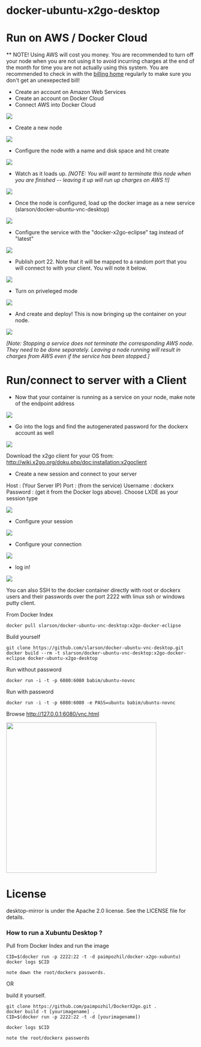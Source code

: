 docker-ubuntu-x2go-desktop
=========================

# Run on AWS / Docker Cloud

** NOTE! Using AWS will cost you money.  You are recommended to turn off your node when you are not using it to avoid incurring charges at the end of the month for time you are not actually using this system.  You are recommended to check in with the [billing home](https://console.aws.amazon.com/billing/home?#/) regularly to make sure you don't get an unexepected bill!

* Create an account on Amazon Web Services
* Create an account on Docker Cloud
* Connect AWS into Docker Cloud

![](http://i.giphy.com/3o72FeZJo0HhQjpPr2.gif)

* Create a new node
 
![](http://i.giphy.com/26BRMMAJkfv9JR2Qo.gif)

* Configure the node with a name and disk space and hit create

![](http://i.giphy.com/3oEjHEcbHVzZJGMYIE.gif)

* Watch as it loads up. *[NOTE: You will want to terminate this node when you are finished -- leaving it up will run up charges on AWS !!]*

![](http://i.giphy.com/3oEjI3icaQcIhTyo1y.gif)

* Once the node is configured, load up the docker image as a new service (slarson/docker-ubuntu-vnc-desktop)

![](http://i.giphy.com/3o72F933gbnE250OM8.gif)

* Configure the service with the "docker-x2go-eclipse" tag instead of "latest"

![](http://i.giphy.com/26gJAjEDbvZOV8hZC.gif)

* Publish port 22.  Note that it will be mapped to a random port that you will connect to with your client.  You will note it below.

![](http://i.giphy.com/3o6ZtaSFnUywNgeH3G.gif)

* Turn on priveleged mode

![](http://i.giphy.com/l0HlKtL7b9Mwm4SuA.gif)

* And create and deploy!  This is now bringing up the container on your node.

![](http://i.giphy.com/3o6ZtcvIzsJ9WIxIgU.gif)

*[Note: Stopping a service does not terminate the corresponding AWS node.  They need to be done separately.  Leaving a node running will result in charges from AWS even if the service has been stopped.]*



# Run/connect to server with a Client

* Now that your container is running as a service on your node, make note of the endpoint address

![](http://i.giphy.com/3o72F6S2oOh4adglcQ.gif)

* Go into the logs and find the autogenerated password for the dockerx account as well

![](http://i.giphy.com/3oEjI50eTICvsfteuY.gif)

Download the x2go client for your OS from:
http://wiki.x2go.org/doku.php/doc:installation:x2goclient

* Create a new session and connect to your server

Host : (Your Server IP) Port : (from the service) Username : dockerx Password : (get it from the Docker logs above).  Choose LXDE as your session type

![](http://i.giphy.com/3oEjHRosaDnfy9GS3K.gif)

* Configure your session

![](http://i.giphy.com/l46CAtYlhqi5IzYY0.gif)


* Configure your connection

![](http://i.giphy.com/3o6Ztnl4UYZ2K548ec.gif)


* log in!

![](http://i.giphy.com/3o72Fa03JgQeDY5rm8.gif)



You can also SSH to the docker container directly with root or dockerx users and their passwords over the port 2222 with linux ssh or windows putty client.

From Docker Index
```
docker pull slarson/docker-ubuntu-vnc-desktop:x2go-docker-eclipse
```



Build yourself
```
git clone https://github.com/slarson/docker-ubuntu-vnc-desktop.git
docker build --rm -t slarson/docker-ubuntu-vnc-desktop:x2go-docker-eclipse docker-ubuntu-x2go-desktop
```

Run without password
```
docker run -i -t -p 6080:6080 babim/ubuntu-novnc
```
Run with password
```
docker run -i -t -p 6080:6080 -e PASS=ubuntu babim/ubuntu-novnc
```

Browse http://127.0.0.1:6080/vnc.html

<img src="https://raw.github.com/babim/docker-ubuntu-vnc-desktop/master/screenshots/lxde.png" width=400/>

License
==================

desktop-mirror is under the Apache 2.0 license. See the LICENSE file for details.


### How to run a Xubuntu Desktop  ?

Pull from Docker Index and run the image

```
CID=$(docker run -p 2222:22 -t -d paimpozhil/docker-x2go-xubuntu)
docker logs $CID

note down the root/dockerx passwords.
```

OR

build it yourself.

```
git clone https://github.com/paimpozhil/DockerX2go.git .
docker build -t [yourimagename] .
CID=$(docker run -p 2222:22 -t -d [yourimagename])

docker logs $CID

note the root/dockerx passwords
```



